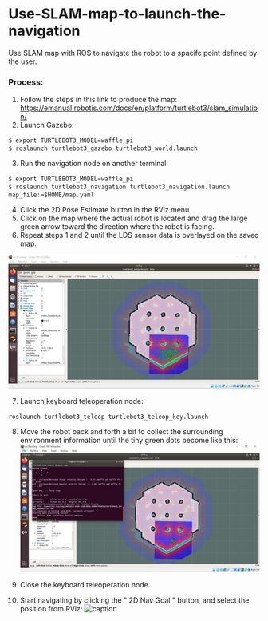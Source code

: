 # Use-SLAM-map-to-launch-the-navigation
Use SLAM map with ROS to navigate the robot to a spacifc point defined by the user.

### Process:
1. Follow the steps in this link to produce the map: https://emanual.robotis.com/docs/en/platform/turtlebot3/slam_simulation/
2. Launch Gazebo:
```
$ export TURTLEBOT3_MODEL=waffle_pi
$ roslaunch turtlebot3_gazebo turtlebot3_world.launch
```
3. Run the navigation node on another terminal:
```
$ export TURTLEBOT3_MODEL=waffle_pi
$ roslaunch turtlebot3_navigation turtlebot3_navigation.launch map_file:=$HOME/map.yaml
```
4. Click the 2D Pose Estimate button in the RViz menu.
5. Click on the map where the actual robot is located and drag the large green arrow toward the direction where the robot is facing.
6. Repeat steps 1 and 2 until the LDS sensor data is overlayed on the saved map.

![](Initial_Pose_Estimation.PNG)

7. Launch keyboard teleoperation node:
```
roslaunch turtlebot3_teleop turtlebot3_teleop_key.launch
```
8. Move the robot back and forth a bit to collect the surrounding environment information until the tiny green dots become like this:
![](Collect_environment_information.PNG)

9. Close the keyboard teleoperation node.
10. Start navigating by clicking the " 2D Nav Goal " button, and select the position from RViz:
![caption](Navigation_Output/mp4)
